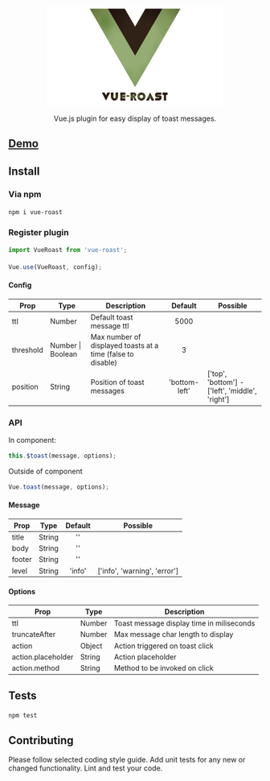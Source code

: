 <p align="center">
  <a href="https://vue-roast.js.org" target="_blank">
    <img width="350"src="https://raw.githubusercontent.com/kronicker/vue-roast/master/docs/src/logo.png">
  </a>
</p>

<p align="center">Vue.js plugin for easy display of toast messages.</p>

## [Demo](https://vue-roast.js.org)

## Install

### Via npm
`npm i vue-roast`
### Register plugin
```js
import VueRoast from 'vue-roast';

Vue.use(VueRoast, config);
```
#### Config
| Prop          | Type          | Description               | Default  | Possible
| ------------- |---------------|--------------------|:--------:|-|
| ttl           | Number        | Default toast message ttl  | 5000      |
| threshold     | Number \| Boolean | Max number of displayed toasts at a time (false to disable) | 3 |
| position      | String | Position of toast messages | 'bottom-left' | ['top', 'bottom'] - ['left', 'middle', 'right']

### API
In component:
```js
this.$toast(message, options);
```

Outside of component
```js
Vue.toast(message, options);
```

#### Message
| Prop               | Type     | Default     | Possible     |
| ------------------ | -------- | :---------: | -------- |
| title              | String   | '' |
| body               | String   | '' |
| footer             | String   | '' |
| level              | String   | 'info' | ['info', 'warning', 'error']
#### Options
| Prop               | Type     | Description                               |
| ------------------ | -------- | ----------------------------------------- |
| ttl                | Number   | Toast message display time in miliseconds |
| truncateAfter      | Number   | Max message char length to display        |
| action             | Object   | Action triggered on toast click           |
| action.placeholder | String   | Action placeholder                        |
| action.method      | String   | Method to be invoked on click             |

## Tests

`npm test`

## Contributing

Please follow selected coding style guide.
Add unit tests for any new or changed functionality.
Lint and test your code.
